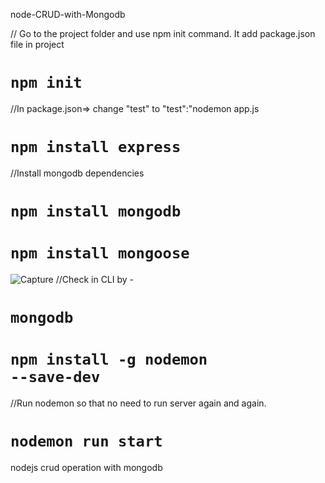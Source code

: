  node-CRUD-with-Mongodb

// Go to the project folder and use npm init command. It add package.json file in project
# <code>npm init</code>
  
//In package.json=> change "test" to "test":"nodemon app.js

# <code>npm install express</code>

//Install mongodb dependencies
# <code>npm install mongodb</code>
# <code>npm install mongoose</code>

![Capture](https://user-images.githubusercontent.com/16226624/92341957-fdd09c80-f0dc-11ea-8b19-abbb94d9c52c.JPG)
//Check in CLI by - 
# <code>mongodb</code>

# <code>npm install -g nodemon --save-dev</code>

//Run nodemon so that no need to run server again and again.
# <code>nodemon run start</code>


nodejs crud operation with mongodb
